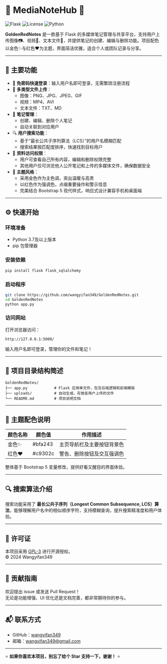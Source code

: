 # 🌟 MediaNoteHub 🌟

![Flask](https://img.shields.io/badge/Flask-Powered-6f42c1?logo=flask) ![License](https://img.shields.io/badge/License-MIT-red) ![Python](https://img.shields.io/badge/Python-3.7%2B-blue)

**GoldenRedNotes** 是一款基于 Flask 的多媒体笔记管理与共享平台，支持用户上传图像📷、视频🎥、文本文件📝，并提供笔记的创建、编辑与删除功能。项目配色以金色✨与红色❤️为主题，界面简洁优雅，适合个人或团队记录与分享。

---

## 🚀 主要功能

- 🔐 **免密码快速登录**：输入用户名即可登录，无需繁琐注册流程  
- 📁 **多类型文件上传**：  
  - 图像：PNG、JPG、JPEG、GIF  
  - 视频：MP4、AVI  
  - 文本文件：TXT、MD  
- 📝 **笔记管理**：  
  - 创建、编辑、删除个人笔记  
  - 自动关联到对应用户  
- 🔍 **用户搜索功能**：  
  - 基于“最长公共子序列算法（LCS）”的用户名模糊匹配  
  - 搜索结果按匹配度排序，快速找到目标用户  
- 👀 **资料访问权限**：  
  - 用户可查看自己所有内容，编辑和删除权限完整  
  - 其他用户仅可浏览他人公开笔记和上传的多媒体文件，确保数据安全  
- 🎨 **主题风格**：  
  - 采用金色作为主色调，突出温暖与高贵  
  - 以红色作为强调色，点缀重要操作和警示信息  
  - 完美结合 Bootstrap 5 现代样式，响应式设计兼容手机和桌面端  

---

## ⚙️ 快速开始

### 环境准备

- Python 3.7及以上版本  
- pip 包管理器  

### 安装依赖

```bash
pip install flask flask_sqlalchemy
```

### 启动程序

```bash
git clone https://github.com/wangyifan349/GoldenRedNotes.git
cd GoldenRedNotes
python app.py
```

### 访问网站

打开浏览器访问：

```
http://127.0.0.1:5000/
```

输入用户名即可登录，管理你的文件和笔记！

---

## 📁 项目目录结构简述

```
GoldenRedNotes/
├── app.py            # Flask 应用单文件，包含后端逻辑和前端模版
├── uploads/          # 自动生成，存放各用户上传的文件
└── README.md         # 项目说明文档
```

---

## 🎨 主题配色说明

| 颜色名称 | 颜色值    | 作用描述                  |
| -------- | --------- | ------------------------- |
| 金色✨   | #bfa243   | 主页导航栏及主要按钮背景色 |
| 红色❤️   | #c9302c   | 警告、删除按钮及交互强调色 |

整体基于 Bootstrap 5 变量修改，提供好看又醒目的界面体验。

---

## 🔍 搜索算法介绍

搜索功能采用了 **最长公共子序列（Longest Common Subsequence, LCS）算法**，能够理解用户名中的相似顺序字符，支持模糊查询，提升搜索精准度和用户体验。

---

## 📜 许可证

本项目采用 [GPL-3](LICENSE) 进行开源授权。  
© 2024 Wangyifan349

---

## 🤝 贡献指南

欢迎提出 issue 或发送 Pull Request！  
无论是功能增强、UI 优化还是文档完善，都非常期待你的参与。

---

## 📬 联系方式

- GitHub：[wangyifan349](https://github.com/wangyifan349)  
- 邮箱：wangyifan349@gmail.com

---

⭐ **如果你喜欢本项目，别忘了给个 Star 支持一下，谢谢！** ⭐
